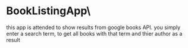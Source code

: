 # BookListingApp\
this app is attended to show results from google books API.
you simply enter a search term, to get all books with that term and thier author as a result
